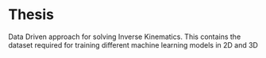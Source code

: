 # Thesis
Data Driven approach for solving Inverse Kinematics.
This contains the dataset required for training different machine learning models in 2D and 3D
